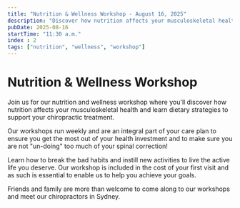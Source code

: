 ```yaml
---
title: "Nutrition & Wellness Workshop - August 16, 2025"
description: "Discover how nutrition affects your musculoskeletal health and learn dietary strategies to support your chiropractic treatment."
pubDate: 2025-08-16
startTime: "11:30 a.m."
index : 2
tags: ["nutrition", "wellness", "workshop"]
---
```


# Nutrition & Wellness Workshop

Join us for our nutrition and wellness workshop where you'll discover how nutrition affects your musculoskeletal health and learn dietary strategies to support your chiropractic treatment.

Our workshops run weekly and are an integral part of your care plan to ensure you get the most out of your health investment and to make sure you are not "un-doing" too much of your spinal correction! 

Learn how to break the bad habits and instill new activities to live the active life you deserve. Our workshop is included in the cost of your first visit and as such is essential to enable us to help you achieve your goals. 

Friends and family are more than welcome to come along to our workshops and meet our chiropractors in Sydney. 